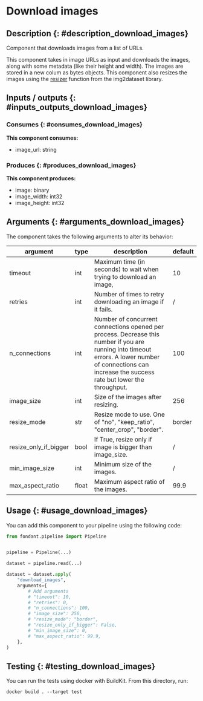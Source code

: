 # Download images

## Description {: #description_download_images}
Component that downloads images from a list of URLs.

This component takes in image URLs as input and downloads the images, along with some metadata 
(like their height and width). The images are stored in a new colum as bytes objects. This 
component also resizes the images using the 
[resizer](https://github.com/rom1504/img2dataset/blob/main/img2dataset/resizer.py) function 
from the img2dataset library.


## Inputs / outputs  {: #inputs_outputs_download_images}

### Consumes  {: #consumes_download_images}
**This component consumes:**

- image_url: string





### Produces {: #produces_download_images}
**This component produces:**

- image: binary
- image_width: int32
- image_height: int32



## Arguments {: #arguments_download_images}

The component takes the following arguments to alter its behavior:

| argument | type | description | default |
| -------- | ---- | ----------- | ------- |
| timeout | int | Maximum time (in seconds) to wait when trying to download an image, | 10 |
| retries | int | Number of times to retry downloading an image if it fails. | / |
| n_connections | int | Number of concurrent connections opened per process. Decrease this number if you are running into timeout errors. A lower number of connections can increase the success rate but lower the throughput. | 100 |
| image_size | int | Size of the images after resizing. | 256 |
| resize_mode | str | Resize mode to use. One of "no", "keep_ratio", "center_crop", "border". | border |
| resize_only_if_bigger | bool | If True, resize only if image is bigger than image_size. | / |
| min_image_size | int | Minimum size of the images. | / |
| max_aspect_ratio | float | Maximum aspect ratio of the images. | 99.9 |

## Usage {: #usage_download_images}

You can add this component to your pipeline using the following code:

```python
from fondant.pipeline import Pipeline


pipeline = Pipeline(...)

dataset = pipeline.read(...)

dataset = dataset.apply(
    "download_images",
    arguments={
        # Add arguments
        # "timeout": 10,
        # "retries": 0,
        # "n_connections": 100,
        # "image_size": 256,
        # "resize_mode": "border",
        # "resize_only_if_bigger": False,
        # "min_image_size": 0,
        # "max_aspect_ratio": 99.9,
    },
)
```

## Testing {: #testing_download_images}

You can run the tests using docker with BuildKit. From this directory, run:
```
docker build . --target test
```
